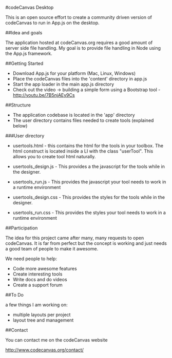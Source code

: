 #codeCanvas Desktop

This is an open source effort to create a community driven version of codeCanvas to run in App.js on the desktop.

##Idea and goals

The application hosted at codeCanvas.org requires a good amount of server side file handling. My goal is to provide file handling in Node using the App.js framework.

##Getting Started

- Download App.js for your platform (Mac, Linux, Windows)
- Place the codeCanvas files into the 'content' directory in app.js
- Start the app loader in the main app.js directory
- Check out the video -> building a simple form using a Bootstrap tool - http://youtu.be/7B5njAEy9Cs

##Structure

- The application codebase is located in the 'app' directory
- The user directory contains files needed to create tools (explained below)

###User directory

- usertools.html - this contains the html for the tools in your toolbox. The html construct is located inside a LI with the class "userTool". This allows you to create tool html naturally.

- usertools_design.js - This provides a the javascript for the tools while in the designer. 
- usertools_run.js - This provides the javascript your tool needs to work in a runtime environment

- usertools_design.css - This provides the styles for the tools while in the designer.  
- usertools_run.css - This provides the styles your tool needs to work in a runtime environment

##Participation

The idea for this project came after many, many requests to open codeCanvas. It is far from perfect but the concept is working and just needs a good team of people to make it awesome.

We need people to help:

- Code more awesome features
- Create interesting tools 
- Write docs and do videos
- Create a support forum

##To Do

a few things I am working on:

- multiple layouts per project
- layout tree and management

##Contact

You can contact me on the codeCanvas website

http://www.codecanvas.org/contact/


